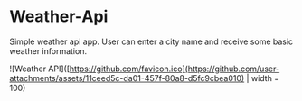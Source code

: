 # Weather-Api

Simple weather api app. User can enter a city name and receive some basic weather information.


![Weather API]([https://github.com/favicon.ico](https://github.com/user-attachments/assets/11ceed5c-da01-457f-80a8-d5fc9cbea010) | width = 100)

